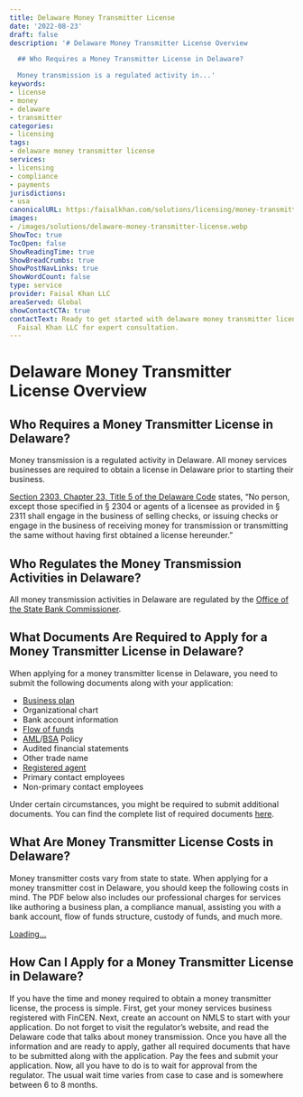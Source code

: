 ```yaml
---
title: Delaware Money Transmitter License
date: '2022-08-23'
draft: false
description: '# Delaware Money Transmitter License Overview

  ## Who Requires a Money Transmitter License in Delaware?

  Money transmission is a regulated activity in...'
keywords:
- license
- money
- delaware
- transmitter
categories:
- licensing
tags:
- delaware money transmitter license
services:
- licensing
- compliance
- payments
jurisdictions:
- usa
canonicalURL: https:/faisalkhan.com/solutions/licensing/money-transmitter-license-mtl/delaware-money-transmitter-license/
images:
- /images/solutions/delaware-money-transmitter-license.webp
ShowToc: true
TocOpen: false
ShowReadingTime: true
ShowBreadCrumbs: true
ShowPostNavLinks: true
ShowWordCount: false
type: service
provider: Faisal Khan LLC
areaServed: Global
showContactCTA: true
contactText: Ready to get started with delaware money transmitter license? Contact
  Faisal Khan LLC for expert consultation.
---
```


# Delaware Money Transmitter License Overview

## Who Requires a Money Transmitter License in Delaware?

Money transmission is a regulated activity in Delaware. All money services businesses are required to obtain a license in Delaware prior to starting their business.

[Section 2303, Chapter 23, Title 5 of the Delaware Code](https://delcode.delaware.gov/title5/c023/index.html) states, “No person, except those specified in § 2304 or agents of a licensee as provided in § 2311 shall engage in the business of selling checks, or issuing checks or engage in the business of receiving money for transmission or transmitting the same without having first obtained a license hereunder.”

## Who Regulates the Money Transmission Activities in Delaware?

All money transmission activities in Delaware are regulated by the [Office of the State Bank Commissioner](https://banking.delaware.gov/).

## What Documents Are Required to Apply for a Money Transmitter License in Delaware?

When applying for a money transmitter license in Delaware, you need to submit the following documents along with your application:

  * [Business plan](https://faisalkhan.com/knowledge-hub/resources-and-references/business-plan/)
  * Organizational chart
  * Bank account information
  * [Flow of funds](https://faisalkhan.com/solutions/risk-and-compliance/flow-of-funds-fof/)
  * [AML](https://faisalkhan.com/solutions/risk-and-compliance/anti-money-laundering-aml/)/[BSA](https://faisalkhan.com/knowledge-hub/resources-and-references/bank-secrecy-act/) Policy
  * Audited financial statements
  * Other trade name
  * [Registered agent](https://faisalkhan.com/solutions/licensing/registered-agent-ra/)
  * Primary contact employees
  * Non-primary contact employees

Under certain circumstances, you might be required to submit additional documents. You can find the complete list of required documents [here](https://faisalkhan.com/documents-required-for-money-transmitter-license/).

## What Are Money Transmitter License Costs in Delaware?

Money transmitter costs vary from state to state. When applying for a money transmitter cost in Delaware, you should keep the following costs in mind. The PDF below also includes our professional charges for services like authoring a business plan, a compliance manual, assisting you with a bank account, flow of funds structure, custody of funds, and much more.

[Loading...](https://fkhan.gumroad.com/l/delaware-money-transmitter-license-cost)

## How Can I Apply for a Money Transmitter License in Delaware?

If you have the time and money required to obtain a money transmitter license, the process is simple. First, get your money services business registered with FinCEN. Next, create an account on NMLS to start with your application. Do not forget to visit the regulator’s website, and read the Delaware code that talks about money transmission. Once you have all the information and are ready to apply, gather all required documents that have to be submitted along with the application. Pay the fees and submit your application. Now, all you have to do is to wait for approval from the regulator. The usual wait time varies from case to case and is somewhere between 6 to 8 months.